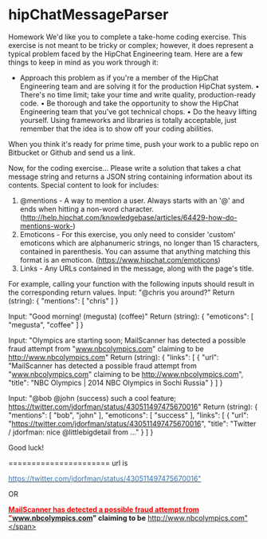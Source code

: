# hipChatMessageParser
Homework
We'd like you to complete a take-home coding exercise.  This exercise is not meant to be tricky or complex; however, it does represent a typical problem faced by the HipChat Engineering team.  Here are a few things to keep in mind as you work through it:
* Approach this problem as if you're a member of the HipChat Engineering team and are solving it for the production HipChat system.
• There's no time limit; take your time and write quality, production-ready code.
• Be thorough and take the opportunity to show the HipChat Engineering team that you've got technical chops.
• Do the heavy lifting yourself. Using frameworks and libraries is totally acceptable, just remember that the idea is to show off your coding abilities.
 
When you think it's ready for prime time, push your work to a public repo on Bitbucket or Github and send us a link.
 
Now, for the coding exercise...
Please write a solution that takes a chat message string and returns a JSON string containing information about its contents. Special content to look for includes:
1. @mentions - A way to mention a user. Always starts with an '@' and ends when hitting a non-word character. (http://help.hipchat.com/knowledgebase/articles/64429-how-do-mentions-work-)
2. Emoticons - For this exercise, you only need to consider 'custom' emoticons which are alphanumeric strings, no longer than 15 characters, contained in parenthesis. You can assume that anything matching this format is an emoticon. (https://www.hipchat.com/emoticons)
3. Links - Any URLs contained in the message, along with the page's title.
 
For example, calling your function with the following inputs should result in the corresponding return values.
Input: "@chris you around?"
Return (string):
{
  "mentions": [
    "chris"
  ]
}
 
Input: "Good morning! (megusta) (coffee)"
Return (string):
{
  "emoticons": [
    "megusta",
    "coffee"
  ]
}
 
Input: "Olympics are starting soon; MailScanner has detected a possible fraud attempt from "www.nbcolympics.com" claiming to be http://www.nbcolympics.com"
Return (string):
{
  "links": [
    {
      "url": "MailScanner has detected a possible fraud attempt from "www.nbcolympics.com" claiming to be http://www.nbcolympics.com",
      "title": "NBC Olympics | 2014 NBC Olympics in Sochi Russia"
    }
  ]
}
 
Input: "@bob @john (success) such a cool feature; https://twitter.com/jdorfman/status/430511497475670016"
Return (string):
{
  "mentions": [
    "bob",
    "john"
  ],
  "emoticons": [
    "success"
  ],
  "links": [
    {
      "url": "https://twitter.com/jdorfman/status/430511497475670016",
      "title": "Twitter / jdorfman: nice @littlebigdetail from ..."
    }
  ]
}
 
Good luck!

======================
url is 

<a href="https://twitter.com/jdorfman/status/430511497475670016" target="_blank"><span style="color:#3572b0;text-decoration:none">https://twitter.<wbr>com/jdorfman/status/<wbr>430511497475670016"</span></a>

OR

<a href="http://www.nbcolympics.com/" target="_blank"><b><span style="color:red;text-decoration:none">MailScanner has
 detected a possible fraud attempt from "www.nbcolympics.com" claiming to be</span></b><span style="color:#3572b0;text-decoration:none"> http://www.nbcolympics.com"</span></a>
